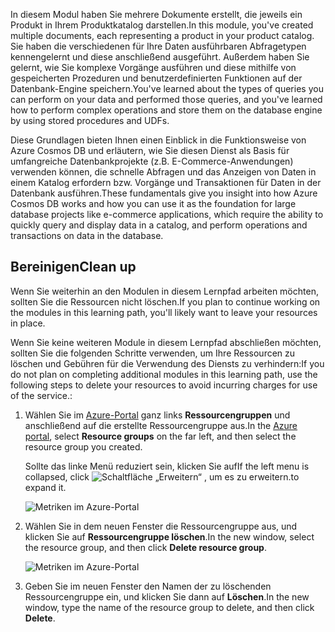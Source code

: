 <span data-ttu-id="b34df-101">In diesem Modul haben Sie mehrere Dokumente erstellt, die jeweils ein Produkt in Ihrem Produktkatalog darstellen.</span><span class="sxs-lookup"><span data-stu-id="b34df-101">In this module, you've created multiple documents, each representing a product in your product catalog.</span></span> <span data-ttu-id="b34df-102">Sie haben die verschiedenen für Ihre Daten ausführbaren Abfragetypen kennengelernt und diese anschließend ausgeführt. Außerdem haben Sie gelernt, wie Sie komplexe Vorgänge ausführen und diese mithilfe von gespeicherten Prozeduren und benutzerdefinierten Funktionen auf der Datenbank-Engine speichern.</span><span class="sxs-lookup"><span data-stu-id="b34df-102">You've learned about the types of queries you can perform on your data and performed those queries, and you've learned how to perform complex operations and store them on the database engine by using stored procedures and UDFs.</span></span> 

<span data-ttu-id="b34df-103">Diese Grundlagen bieten Ihnen einen Einblick in die Funktionsweise von Azure Cosmos DB und erläutern, wie Sie diesen Dienst als Basis für umfangreiche Datenbankprojekte (z.B. E-Commerce-Anwendungen) verwenden können, die schnelle Abfragen und das Anzeigen von Daten in einem Katalog erfordern bzw. Vorgänge und Transaktionen für Daten in der Datenbank ausführen.</span><span class="sxs-lookup"><span data-stu-id="b34df-103">These fundamentals give you insight into how Azure Cosmos DB works and how you can use it as the foundation for large database projects like e-commerce applications, which require the ability to quickly query and display data in a catalog, and perform operations and transactions on data in the database.</span></span>

## <a name="clean-up"></a><span data-ttu-id="b34df-104">Bereinigen</span><span class="sxs-lookup"><span data-stu-id="b34df-104">Clean up</span></span>
<!---TODO: Update for sandbox?--->

<span data-ttu-id="b34df-105">Wenn Sie weiterhin an den Modulen in diesem Lernpfad arbeiten möchten, sollten Sie die Ressourcen nicht löschen.</span><span class="sxs-lookup"><span data-stu-id="b34df-105">If you plan to continue working on the modules in this learning path, you'll likely want to leave your resources in place.</span></span>

<span data-ttu-id="b34df-106">Wenn Sie keine weiteren Module in diesem Lernpfad abschließen möchten, sollten Sie die folgenden Schritte verwenden, um Ihre Ressourcen zu löschen und Gebühren für die Verwendung des Diensts zu verhindern:</span><span class="sxs-lookup"><span data-stu-id="b34df-106">If you do not plan on completing additional modules in this learning path, use the following steps to delete your resources to avoid incurring charges for use of the service.:</span></span>

1. <span data-ttu-id="b34df-107">Wählen Sie im [Azure-Portal](https://portal.azure.com/?azure-portal=true) ganz links **Ressourcengruppen** und anschließend auf die erstellte Ressourcengruppe aus.</span><span class="sxs-lookup"><span data-stu-id="b34df-107">In the [Azure portal](https://portal.azure.com/?azure-portal=true), select **Resource groups** on the far left, and then select the resource group you created.</span></span>  

    <span data-ttu-id="b34df-108">Sollte das linke Menü reduziert sein, klicken Sie auf</span><span class="sxs-lookup"><span data-stu-id="b34df-108">If the left menu is collapsed, click</span></span> ![Schaltfläche „Erweitern“](../media/7-expand.png) <span data-ttu-id="b34df-110">, um es zu erweitern.</span><span class="sxs-lookup"><span data-stu-id="b34df-110">to expand it.</span></span>

   ![Metriken im Azure-Portal](../media/7-delete-resources-select.png)

1. <span data-ttu-id="b34df-112">Wählen Sie in dem neuen Fenster die Ressourcengruppe aus, und klicken Sie auf **Ressourcengruppe löschen**.</span><span class="sxs-lookup"><span data-stu-id="b34df-112">In the new window, select the resource group, and then click **Delete resource group**.</span></span>

   ![Metriken im Azure-Portal](../media/7-delete-resources.png)

1. <span data-ttu-id="b34df-114">Geben Sie im neuen Fenster den Namen der zu löschenden Ressourcengruppe ein, und klicken Sie dann auf **Löschen**.</span><span class="sxs-lookup"><span data-stu-id="b34df-114">In the new window, type the name of the resource group to delete, and then click **Delete**.</span></span>
